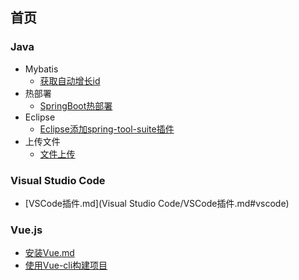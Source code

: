<h2 id="index">首页</h2>

<h3>Java</h3>

- Mybatis
  - [获取自动增长id](Java/Mybatis/获取自动增长Id.md#zidong)
- 热部署
  - [SpringBoot热部署](Java/热部署/SpringBoot热部署.md#rebushu)
- Eclipse
  - [Eclipse添加spring-tool-suite插件](Java/Eclipse/Eclipse添加spring-tool-suite插件.md#EB)
- 上传文件
  - [文件上传](Java/上传文件/文件上传.md#uploadFile)

<h3>Visual Studio Code</h3>

- [VSCode插件.md](Visual Studio Code/VSCode插件.md#vscode)

<h3>Vue.js</h3>

- [安装Vue.md](Vue.js/安装Vue.md#vue)
- [使用Vue-cli构建项目](Vue.js/使用Vue-cli构建项目.md#vuecli)